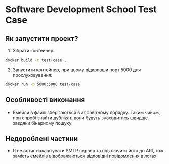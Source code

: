 # Software Development School Test Case

## Як запустити проект?

1. Зібрати контейнер:

```bash
docker build -t test-case .
```

2. Запустити контейнер, при цьому відкривши порт 5000 для прослуховування:

```bash
docker run -p 5000:5000 test-case
```

## Особливості виконання

- Емейли в файлі зберігаються в алфавітному порядку. Таким чином, при спробі знайти дублікат, вони будуть знаходитись швидше завдяки бінарному пошуку

## Недороблені частини

- Я не встиг налаштувати SMTP сервер та підключити його до API, тож замість емейлів відображаються відповідні повідомлення в логах

